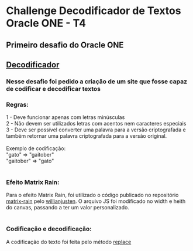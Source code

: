 # Challenge Decodificador de Textos Oracle ONE - T4
## Primeiro desafio do Oracle ONE
## <a href="https://yurigabr25.github.io/challengeDecodificadorT4/" target="_blank">Decodificador</a>
<h3> Nesse desafio foi pedido a criação de um site que fosse capaz de codificar e decodificar textos</h3>

<h3>Regras:</h3>
1 - Deve funcionar apenas com letras minúsculas<br>
2 - Não devem ser utilizados letras com acentos nem caracteres especiais<br>
3 - Deve ser possível converter uma palavra para a versão criptografada e também retornar uma palavra criptografada para a versão original.
<br><br>
Exemplo de codificação:
<br>
"gato" => "gaitober"
<br>
"gaitober" => "gato"
<br><br>

<h3>Efeito Matrix Rain:</h3>
Para o efeito Matrix Rain, foi utilizado o código publicado no repositório <a href="https://github.com/willianjusten/labs/blob/main/matrix-rain/index.html" target="_blank">matrix-rain</a>
pelo <a href="https://github.com/willianjusten" target="_blank">willianjusten</a>.
O arquivo JS foi modificado no width e heith do canvas, passando a ter um valor personalizado.
<br><br>

<h3>Codificação e decodificação:</h3>
A codificação do texto foi feita pelo método <a href="https://developer.mozilla.org/en-US/docs/Web/JavaScript/Reference/Global_Objects/String/replace" target="_blank">replace</a>


